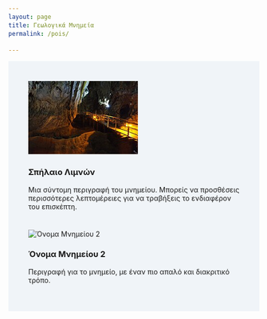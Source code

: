 ```yaml
---
layout: page
title: Γεωλογικά Μνημεία
permalink: /pois/

---
```

<div class="geological-monuments-container">
  <div class="geological-monument-card">
    <img src="assets/images/Lake_cave_σπηλαιο_λιμνων.JPG" alt="Σπήλαιο Λιμνών">
    <div class="card-content">
      <h3>Σπήλαιο Λιμνών</h3>
      <p>Μια σύντομη περιγραφή του μνημείου. Μπορείς να προσθέσεις περισσότερες λεπτομέρειες για να τραβήξεις το ενδιαφέρον του επισκέπτη.</p>
    </div>
  </div>
  <div class="geological-monument-card">
    <img src="URL_ΕΙΚΟΝΑΣ_2" alt="Όνομα Μνημείου 2">
    <div class="card-content">
      <h3>Όνομα Μνημείου 2</h3>
      <p>Περιγραφή για το μνημείο, με έναν πιο απαλό και διακριτικό τρόπο.</p>
    </div>
  </div>
</div>
<style>
.geological-monuments-container {
  display: grid;
  grid-template-columns: repeat(auto-fit, minmax(250px, 1fr));
  gap: 24px;
  padding: 40px;
  background-color: #f0f4f8;
}

.geological-monument-card {
  background: linear-gradient(135deg, #a0d2eb, #00c6ff);
  border-radius: 16px;
  overflow: hidden;
  box-shadow: 0 6px 15px rgba(0, 0, 0, 0.1);
  transition: transform 0.3s ease;
}

.geological-monument-card:hover {
  transform: scale(1.05);
}

.geological-monument-card img {
  width: 100%;
  height: 200px;
  object-fit: cover;
  border-bottom: 3px solid #fff;
}

.card-content {
  padding: 20px;
  color: #ffffff;
  text-align: center;
}

.card-content h3 {
  font-size: 22px;
  margin: 0 0 10px;
}

.card-content p {
  font-size: 14px;
  line-height: 1.6;
}
</style>
